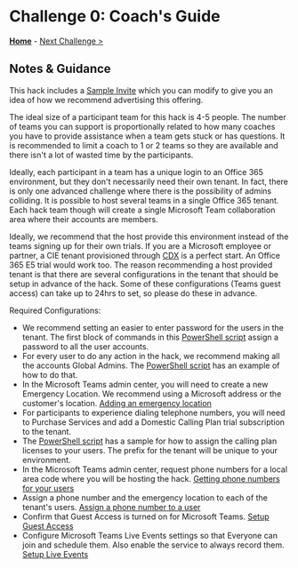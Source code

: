 # Challenge 0: Coach's Guide

**[Home](./readme.md)** - [Next Challenge >](./01-collaboration.md)

## Notes & Guidance
This hack includes a [Sample Invite](./Resources/SampleInvite.oft) which you can modify to give you an idea of how we recommend advertising this offering.

The ideal size of a participant team for this hack is 4-5 people. The number of teams you can support is proportionally related to how many coaches you have to provide assistance when a team gets stuck or has questions. It is recommended to limit a coach to 1 or 2 teams so they are available and there isn't a lot of wasted time by the participants.

Ideally, each participant in a team has a unique login to an Office 365 environment, but they don't necessarily need their own tenant. In fact, there is only one advanced challenge where there is the possibility of admins colliding. It is possible to host several teams in a single Office 365 tenant. Each hack team though will create a single Microsoft Team collaboration area where their accounts are members.

Ideally, we recommend that the host provide this environment instead of the teams signing up for their own trials. If you are a Microsoft employee or partner, a CIE tenant provisioned through [CDX](https://demos.microsoft.com) is a perfect start. An Office 365 E5 trial would work too. The reason recommending a host provided tenant is that there are several configurations in the tenant that should be setup in advance of the hack. Some of these configurations (Teams guest access) can take up to 24hrs to set, so please do these in advance. 

Required Configurations:
- We recommend setting an easier to enter password for the users in the tenant. The first block of commands in this [PowerShell script](./Resources/MakeItReal.ps1) assign a password to all the user accounts.
- For every user to do any action in the hack, we recommend making all the accounts Global Admins. The [PowerShell script](./Resources/MakeItReal.ps1) has an example of how to do that.
- In the Microsoft Teams admin center, you will need to create a new Emergency Location. We recommend using a Microsoft address or the customer's location. [Adding an emergency location](https://docs.microsoft.com/en-us/MicrosoftTeams/add-change-remove-emergency-location-organization)
- For participants to experience dialing telephone numbers, you will need to Purchase Services and add a Domestic Calling Plan trial subscription to the tenant.
- The [PowerShell script](./Resources/MakeItReal.ps1) has a sample for how to assign the calling plan licenses to your users. The prefix for the tenant will be unique to your environment.
- In the Microsoft Teams admin center, request phone numbers for a local area code where you will be hosting the hack. [Getting phone numbers for your users](https://docs.microsoft.com/en-us/microsoftteams/getting-phone-numbers-for-your-users)
- Assign a phone number and the emergency location to each of the tenant's users. [Assign a phone number to a user](https://docs.microsoft.com/en-us/microsoftteams/assign-change-or-remove-a-phone-number-for-a-user)
- Confirm that Guest Access is turned on for Microsoft Teams. [Setup Guest Access](https://docs.microsoft.com/en-us/microsoftteams/set-up-guests)
- Configure Microsoft Teams Live Events settings so that Everyone can join and schedule them. Also enable the service to always record them. [Setup Live Events](https://docs.microsoft.com/en-us/microsoftteams/teams-live-events/set-up-for-teams-live-events)
